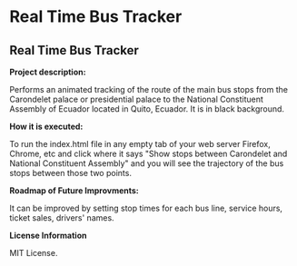 # Real Time Bus Tracker
## Real Time Bus Tracker


**Project description:**

Performs an animated tracking of the route of the main bus stops from the Carondelet palace or presidential palace to the National Constituent Assembly of Ecuador located in Quito, Ecuador. It is in black background.

**How it is executed:**

To run the index.html file in any empty tab of your web server Firefox, Chrome, etc and click where it says "Show stops between Carondelet and National Constituent Assembly" and you will see the trajectory of the bus stops between those two points.

**Roadmap of Future Improvments:**

It can be improved by setting stop times for each bus line, service hours, ticket sales, drivers' names.

**License Information** 

MIT License.

